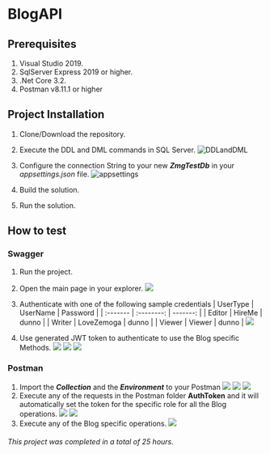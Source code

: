 # BlogAPI

## Prerequisites
1. Visual Studio 2019.
2. SqlServer Express 2019 or higher.
3. .Net Core 3.2.
4. Postman v8.11.1 or higher

## Project Installation
1. Clone/Download the repository.
2. Execute the DDL and DML commands in SQL Server.
   ![DDLandDML](https://i.imgur.com/aipEVxE.png)

3. Configure the connection String to your new <em>**ZmgTestDb**</em> in your <em>appsettings.json</em> file.
   ![appsettings](https://i.imgur.com/U6NK7Jz.png)
4. Build the solution.
5. Run the solution.

## How to test
### Swagger
1. Run the project.
2. Open the main page in your explorer. ![](https://i.imgur.com/hpwjqiA.png)
3. Authenticate with one of the following sample credentials
   | UserType |  UserName  | Password |
   | :------- | :--------: | -------: |
   | Editor   |   HireMe   |    dunno |
   | Writer   | LoveZemoga |    dunno |
   | Viewer   |   Viewer   |    dunno |
   ![](https://i.imgur.com/wXdMvnE.png)

4. Use generated JWT token to authenticate to use the Blog specific Methods.
   ![](https://i.imgur.com/oAJ2X1A.png)
   ![](https://i.imgur.com/UcMHOtp.png)
   ![](https://i.imgur.com/Q5X7Q1h.png)

### Postman
1. Import the <em>**Collection**</em> and the <em>**Environment**</em> to your Postman
   ![](https://i.imgur.com/yR7KuzC.png)
   ![](https://i.imgur.com/CQkQ9zf.png)
   ![](https://i.imgur.com/ZPGRJiy.png)
2. Execute any of the requests in the Postman folder **AuthToken** and it will automatically set the token for the specific role for all the Blog operations.
   ![](https://i.imgur.com/gdtMMii.png)
   ![](https://i.imgur.com/Q9iFQaF.png)
3. Execute any of the Blog specific operations.
 ![](https://i.imgur.com/TjzBlx6.png)

###### This project was completed in a total of 25 hours.
